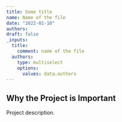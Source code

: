 ```yaml
---
title: Some title
name: Name of the file
date: "2022-01-10"
authors:
draft: false
_inputs:
  title:
    comment: name of the file
  authors:
    type: multiselect
    options:
      values: data.authors
---
```


## Why the Project is Important

Project description.